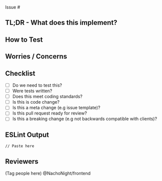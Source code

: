 Issue #<issue number>

TL;DR - What does this implement?
---------------------------------

How to Test
-----------

Worries / Concerns
------------------

Checklist
---------

 - [ ] Do we need to test this?
 - [ ] Were tests written?
 - [ ] Does this meet coding standards?
 - [ ] Is this is code change?
 - [ ] Is this a meta change (e.g issue template)?
 - [ ] Is this pull request ready for review?
 - [ ] Is this a breaking change (e.g not backwards compatible with clients)?
 
ESLint Output
-------------

```
// Paste here
```

Reviewers
---------

(Tag people here)
@NachoNight/frontend 
